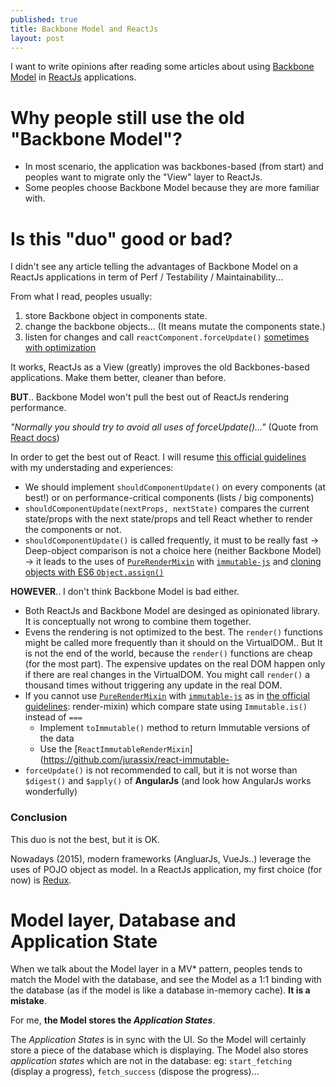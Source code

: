 ```yaml
---
published: true
title: Backbone Model and ReactJs
layout: post
---
```

I want to write opinions after reading some articles about using [Backbone Model](http://backbonejs.org/#Model) in [ReactJs](https://facebook.github.io/react/) applications.  

# Why people still use the old "Backbone Model"?

 * In most scenario, the application was backbones-based (from start) and peoples want to migrate only the "View" layer to ReactJs. 
 * Some peoples choose Backbone Model because they are more familiar with. 

# Is this "duo" good or bad?

I didn't see any article telling the advantages of Backbone Model on a ReactJs applications in term of Perf / Testability / Maintainability...

From what I read, peoples usually: 

 1. store Backbone object in components state.
 2. change the backbone objects... (It means mutate the components state.)
 3. listen for changes and call `reactComponent.forceUpdate()` [sometimes with optimization](http://timecounts.github.io/backbone-react/#36)

It works, ReactJs as a View (greatly) improves the old Backbones-based applications. Make them better, cleaner than before.

**BUT**.. Backbone Model won't pull the best out of ReactJs rendering performance.

*"Normally you should try to avoid all uses of forceUpdate()..."* (Quote from [React docs](https://facebook.github.io/react/docs/component-api.html#forceupdate))

In order to get the best out of React. I will resume [this official guidelines](https://facebook.github.io/react/docs/advanced-performance.html) with  my understading and experiences: 

 * We should implement `shouldComponentUpdate()` on every components (at best!) or on performance-critical components (lists / big components)
 * `shouldComponentUpdate(nextProps, nextState)` compares the current state/props with the next state/props and tell React whether to render the components or not.
 * `shouldComponentUpdate()` is called frequently, it must to be really fast -> Deep-object comparison is not a choice here (neither Backbone Model) -> it leads to the uses of [`PureRenderMixin`](https://facebook.github.io/react/docs/pure-render-mixin.html) with [`immutable-js`](https://facebook.github.io/immutable-js/) and [cloning objects with ES6 `Object.assign()`](https://developer.mozilla.org/en-US/docs/Web/JavaScript/Reference/Global_Objects/Object/assign#Cloning_an_object) 

**HOWEVER**.. I don't think Backbone Model is bad either. 
 
 * Both ReactJs and Backbone Model are desinged as opinionated library. It is conceptually not wrong to combine them together.
 * Evens the rendering is not optimized to the best. The `render()` functions might be called more frequently than it should on the VirtualDOM.. But It is not the end of the world, because the `render()` functions are cheap (for the most part). The expensive updates on the real DOM happen only if there are real changes in the VirtualDOM. You might call `render()` a thousand times without triggering any update in the real DOM.
 * If you cannot use  [`PureRenderMixin`](https://facebook.github.io/react/docs/pure-render-mixin.html) with [`immutable-js`](https://facebook.github.io/immutable-js/) as in [the official guidelines](https://facebook.github.io/react/docs/advanced-performance.html): 
render-mixin) which compare state using `Immutable.is()` instead of `===`
   * Implement `toImmutable()` method to return Immutable versions of the data
   * Use the [`ReactImmutableRenderMixin`](https://github.com/jurassix/react-immutable-
 * `forceUpdate()` is not recommended to call, but it is not worse than `$digest()` and `$apply()` of **AngularJs** (and look how AngularJs works wonderfully)

### Conclusion

This duo is not the best, but it is OK. 

Nowadays (2015), modern frameworks (AngluarJs, VueJs..) leverage the uses of POJO object as model. In a ReactJs application, my first choice (for now) is [Redux](http://redux.js.org/).

# Model layer, Database and Application State

When we talk about the Model layer in a MV* pattern, peoples tends to match the Model with the database, and see the Model as a 1:1 binding with the database (as if the model is like a database in-memory cache). **It is a mistake**.

For me, **the Model stores the *Application States***. 

The *Application States* is in sync with the UI. So the Model will certainly store a piece of the database which is displaying.  The Model also stores *application states* which are not in the database: eg: `start_fetching` (display a progress), `fetch_success` (dispose the progress)...